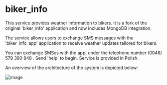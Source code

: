 # biker_info

This service provides weather information to bikers. It is a fork of the original 'biker_info' application and now includes MongoDB integration.

The service allows users to exchange SMS messages with the 'biker_info_app' application to receive weather updates tailored for bikers.

You can exchange SMSes with the app, under the telephone number (0048) 579 390 848 . Send 'help' to begin. Service is provided in Polish.

An overview of the architecture of the system is depicted below:

![image](https://github.com/user-attachments/assets/af54851b-54a5-406c-85be-6eb08deb67ca)



